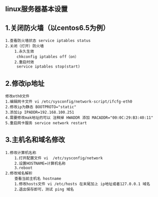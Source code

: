 linux服务器基本设置
- 
1.关闭防火墙（以centos6.5为例）
- 
	1.查看防火墙状态 service iptables status
	2.关闭（打开）防火墙 
		1.永久生效
		 chkconfig iptables off（on）
		2.重启时效
		 service iptables stop(start)
	
2.修改ip地址
- 
	修改eth0文件
    1.编辑网卡文件 vi /etc/sysconfig/network-script/ifcfg-eth0
	2.修改ip为静态 BOOTPROTO="static"
    3.添加ip IPADDR=192.168.100.251
    4.需要修改mak地址的可以 注释掉 HWADDR 添加 MACADDR="00:0C:29:B3:40:11"
    5.重启网卡服务 service network restart
3.主机名和域名修改
- 
	1.修改计算机名称
		1.打开配置文件 vi  /etc/sysconfig/network
		2.设置HOSTNAME=计算机名称
		3.reboot
	2.修改域名解析
		查看当前主机名 hostname
		1.修改hosts文件 vi /etc/hosts 在末尾加上 ip地址或者127.0.0.1 域名
	    2.退出保存即可，测试 ping 域名
	